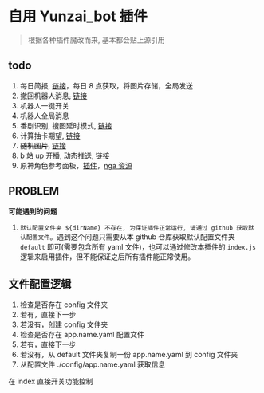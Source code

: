 # 自用 Yunzai_bot 插件

> 根据各种插件魔改而来, 基本都会贴上源引用

## todo

1. 每日简报, [链接](https://github.com/MuXia-0326/YunzaiBotJsPluginMuXia/commit/99fc41ede4b353fd5634c22760427926ef0f1274#diff-86ffc4882c17c1c4700966b8e470a9d5c98f8cc6ae9d19227cb1502bb4406f77)，每日 8 点获取，将图片存储，全局发送
2. ~~撤回机器人消息,~~ [链接](https://github.com/MuXia-0326/YunzaiBotJsPluginMuXia/blob/master/muxia_recall_bot_msg.js)
3. 机器人一键开关
4. 机器人全局消息
5. 番剧识别, 搜图延时模式, [链接](https://github.com/yeyang52/yenai-plugin/blob/master/apps/picSearch.js)
6. 计算抽卡期望, [链接](https://github.com/MSIsunny/GenshinWishCalculator-py/blob/main/WishSupport.py)
7. ~~随机图片~~, [链接](https://gitee.com/ying_Sailor_uniform/wallpaperjs/blob/master/wallpaper.js)
8. b 站 up 开播, 动态推送, [链接](https://github.com/HeadmasterTan/zhi-plugin.git)
9. 原神角色参考面板，[插件](https://github.com/howe0116/howe-plugin)，[nga 资源](https://bbs.nga.cn/read.php?tid=25843014&rand=967)

## PROBLEM

**可能遇到的问题**

1. `默认配置文件夹 ${dirName} 不存在, 为保证插件正常运行, 请通过 github 获取默认配置文件`。遇到这个问题只需要从本 github 仓库获取默认配置文件夹 `default` 即可(需要包含所有 yaml 文件)，也可以通过修改本插件的 `index.js` 逻辑来启用插件，但不能保证之后所有插件能正常使用。

## 文件配置逻辑

1. 检查是否存在 config 文件夹
  1. 若有，直接下一步
  2. 若没有，创建 config 文件夹
2. 检查是否存在 app.name.yaml 配置文件
  1. 若有，直接下一步
  2. 若没有，从 default 文件夹复制一份 app.name.yaml 到 config 文件夹
3. 从配置文件 ./config/app.name.yaml 获取信息





在 index 直接开关功能控制
